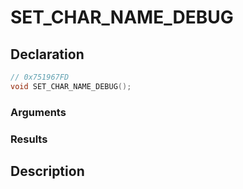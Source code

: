 # SET_CHAR_NAME_DEBUG

## Declaration
```cpp
// 0x751967FD
void SET_CHAR_NAME_DEBUG();
```

### Arguments

### Results

## Description
